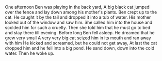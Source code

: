  One afternoon Ben was playing in the back yard, A big black cat jumped over the fence and lay down among his mother's plants.  Ben crept up to the cat. He caught it by the tail and dropped it into a tub of water.
         His mother looked out of the window and saw him. She called him into the house and scolded him for such a cruelty. Then she told him that he must go to bed and stay there till evening. 
        Before long Ben fell asleep. He dreamed that he grew very small A very very big cat seized him in its mouth and ran away with him He kicked and screamed, but he could not get away, At last the cat dropped him and he fell into a big pond. He sand down, down into the cold water. Then he woke up.
